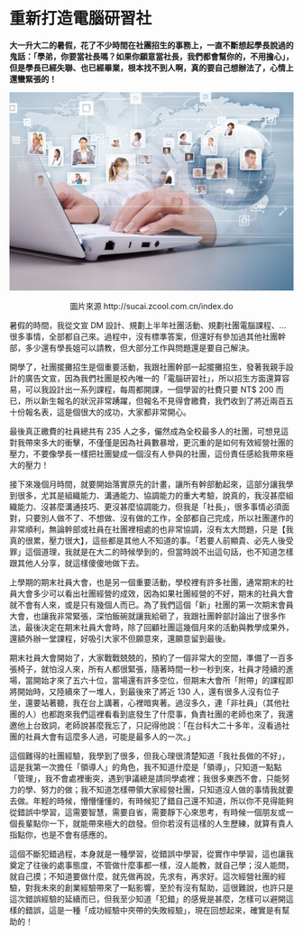 # 重新打造電腦研習社

**大一升大二的暑假，花了不少時間在社團招生的事務上，一直不斷想起學長說過的鬼話：「學弟，你要當社長嗎？如果你願意當社長，我們都會幫你的，不用擔心」，但是學長已經失聯、也已經畢業，根本找不到人啊，真的要自己想辦法了，心情上還蠻緊張的！**
<p align="center"><img src="images/0330830554c768500000158fca5e20d.jpg" /></p>
<p align="center">圖片來源 http://sucai.zcool.com.cn/index.do

暑假的時間，我從文宣 DM 設計、規劃上半年社團活動、規劃社團電腦課程、...很多事情，全部都自己來。過程中，沒有標準答案，但還好有參加過其他社團幹部，多少還有學長姐可以請教，但大部分工作與問題還是要自己解決。

開學了，社團擺攤招生是個重要活動，我跟社團幹部一起擺攤招生，發著我親手設計的廣告文宣，因為我們社團是校內唯一的「電腦研習社」，所以招生方面還算容易，可以我設計出一系列課程，每周都開課，一個學習的社費只要 NT$ 200 而已，所以新生報名的狀況非常踴躍，但報名不見得會繳費，我們收到了將近兩百五十份報名表，這是個很大的成功，大家都非常開心。

最後真正繳費的社員總共有 235 人之多，儼然成為全校最多人的社團，可想見這對我帶來多大的衝擊，不僅僅是因為社員數暴增，更沉重的是如何有效經營社團的壓力，不要像學長一樣把社團變成一個沒有人參與的社團，這份責任感給我帶來極大的壓力！

接下來幾個月時間，就要開始落實原先的計畫，讓所有幹部動起來，這部分讓我學到很多，尤其是組織能力、溝通能力、協調能力的重大考驗，說真的，我沒甚麼組織能力、沒甚麼溝通技巧、更沒甚麼協調能力，但我是「社長」，很多事情必須面對，只要別人做不了、不想做、沒有做的工作，全部都自己完成，所以社團運作的非常順利，無論幹部或社員在社團裡相處的也非常協調，沒有太大問題，只是【我真的很累，壓力很大】，這些都是其他人不知道的事。「若要人前顯貴、必先人後受罪」這個道理，我就是在大二的時候學到的，但當時說不出這句話，也不知道怎樣跟其他人分享，就這樣傻傻地做下去。

上學期的期末社員大會，也是另一個重要活動，學校裡有許多社團，通常期末的社員大會多少可以看出社團經營的成效，因為如果社團經營的不好，期末的社員大會就不會有人來，或是只有幾個人而已。為了我們這個「新」社團的第一次期末會員大會，也讓我非常緊張，深怕飯碗就讓我給砸了，我跟社團幹部討論出了很多作法，最後決定在期末社員大會時，除了回顧社團這幾個月來的活動與教學成果外，還額外辦一堂課程，好吸引大家不但願意來，還願意留到最後。

期末社員大會開始了，大家戰戰兢兢的，預約了一個非常大的空間，準備了一百多張椅子，就怕沒人來，所有人都很緊張，隨著時間一秒一秒到來，社員才陸續的進場，當開始才來了五六十位，當場還有許多空位，但期末大會所「附帶」的課程即將開始時，又陸續來了一堆人，到最後來了將近 130 人，還有很多人沒有位子坐，還要站著聽，我在台上講著，心裡暗爽著。過沒多久，連「非社員」（其他社團的人）也都跑來我們這裡看看到底發生了什麼事，負責社團的老師也來了，我還邀他上台致詞，老師說甚麼我忘了，只記得他說：「在台科大二十多年，沒看過社團的社員大會有這麼多人過，可能是最多人的一次。」

這個難得的社團經驗，我學到了很多，但我心理很清楚知道「我社長做的不好」，這是我第一次擔任「領導人」的角色，我不知道什麼是「領導」，只知道一點點「管理」，我不會處裡衝突，遇到爭議總是請同學處裡；我很多東西不會，只能努力的學、努力的做；我不知道怎樣帶領大家經營社團，只知道沒人做的事情我就要去做。年輕的時候，懵懵懂懂的，有時候犯了錯自己還不知道，所以你不見得能夠從錯誤中學習，這需要智慧，需要自省，需要靜下心來思考，有時候一個朋友或一個長輩點你一下，就能帶來極大的啟發。但你若沒有這樣的人生歷練，就算有貴人指點你，也是不會有感應的。

這個不斷犯錯過程，本身就是一種學習，從錯誤中學習，從實作中學習，這也讓我奠定了往後的處事態度，不管做什麼事都一樣，沒人能教，就自己學；沒人能問，就自己摸；不知道要做什麼，就先做再說，先求有，再求好。這次經營社團的經驗，對我未來的創業經驗帶來了一點影響，至於有沒有幫助，這很難說，也許只是這次錯誤經驗的延續而已，但我至少知道「犯錯」的感覺是甚麼，怎樣可以避開這樣的錯誤，這是一種「成功經驗中夾帶的失敗經驗」，現在回想起來，確實是有幫助的！
